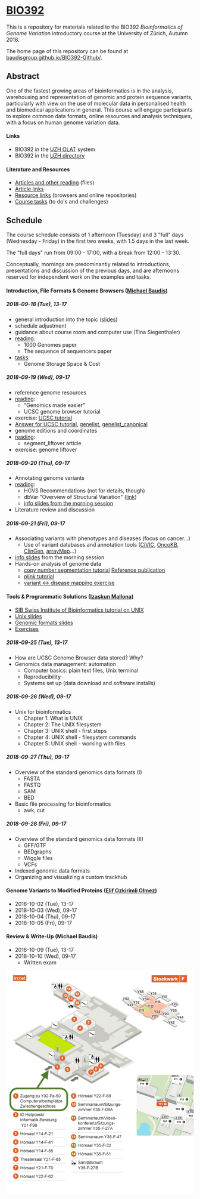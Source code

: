 # [BIO392](https://baudisgroup.github.io/BIO392-Github/)

This is a repository for materials related to the BIO392 _Bioinformatics of Genome Variation_ introductory course at the University of Zürich, Autumn 2018.

The home page of this repository can be found at [baudisgroup.github.io/BIO392-Github/](https://baudisgroup.github.io/BIO392-Github/).

## Abstract

One of the fastest growing areas of bioinformatics is in the analysis, warehousing and representation of genomic and protein sequence variants, particularly with view on the use of molecular data in personalised health and biomedical applications in general. This course will engage participants to explore common data formats, online resources and analysis techniques, with a focus on human genome variation data.

#### Links

* BIO392 in the [UZH OLAT](https://lms.uzh.ch/auth/RepositoryEntry/16434233613) system
* BIO392 in the [UZH directory](https://studentservices.uzh.ch/uzh/anonym/vvz/index.html#/details/2018/003/SM/50920456)

#### Literature and Resources

* [Articles and other reading](https://github.com/baudisgroup/BIO392-Github/tree/master/literature/) (files)
* [Article links](https://baudisgroup.github.io/BIO392-Github/literature-links.html)
* [Resource links](https://baudisgroup.github.io/BIO392-Github/resource-links.html) (browsers and online repositories)
* [Course tasks](https://baudisgroup.github.io/BIO392-Github/tasks.html) (to do's and challenges)

## Schedule

The course schedule consists of 1 afternoon (Tuesday) and 3 "full" days (Wednesday - Friday) in the first two weeks, with 1.5 days in the last week.

The "full days" run from 09:00 - 17:00, with a break from 12:00 - 13:30.

Conceptually, mornings are predominantly related to introductions, presentations and discussion of the previous days, and are afternoons reserved for independent  work on the examples and tasks.

#### Introduction, File Formats & Genome Browsers ([Michael Baudis](https://www.imls.uzh.ch/en/research/baudis/))

##### 2018-09-18 (Tue), 13-17
* general introduction into the topic ([slides](https://info.baudisgroup.org/assets/articles_and_presentations/2018-09-18___Michael_Baudis__BIO392-Introduction-Variants__slides.pdf))
* schedule adjustment
* guidance about course room and computer use (Tina Siegenthaler)
* [reading](https://baudisgroup.github.io/BIO392-Github/literature-links.html):
    - 1000 Genomes paper
    - The sequence of sequencers paper
* [tasks](https://baudisgroup.github.io/BIO392-Github/literature-links.html):
    - Genome Storage Space & Cost

##### 2018-09-19 (Wed), 09-17
* reference genome resources
* [reading](https://baudisgroup.github.io/BIO392-Github/literature-links.html):
    - "Genomics made easier"
    - UCSC genome browser tutorial
* exercise: [UCSC tutorial](https://github.com/baudisgroup/BIO392-Github/blob/master/assets/UCSC_tutorial.md)
* [Answer for UCSC tutorial](https://github.com/baudisgroup/BIO392-Github/blob/master/assets/UCSC_tutorial_answers/UCSC_tutorial_Answer.md), [genelist](https://github.com/baudisgroup/BIO392-Github/blob/master/assets/UCSC_tutorial_answers/exercise_genelist_output1.txt), [genelist_canonical](https://github.com/baudisgroup/BIO392-Github/blob/master/assets/UCSC_tutorial_answers/exercise_genelist_output2.txt)
* genome editions and coordinates
* [reading](https://baudisgroup.github.io/BIO392-Github/literature-links.html):
    - segment_liftover article
* exercise: genome liftover

##### 2018-09-20 (Thu), 09-17
* Annotating genome variants
* [reading](https://baudisgroup.github.io/BIO392-Github/literature-links.html):
    - HGVS Recommendations (not for details, though)
    - dbVar "Overview of Structural Variation" ([link](https://www.ncbi.nlm.nih.gov/dbvar/content/overview/))
    - [info slides from the morning session](assets/2018-09-20-BIO392-variant-resources-formats.pdf)
* Literature review and discussion

##### 2018-09-21 (Fri), 09-17
* Associating variants with phenotypes and diseases (focus on cancer…)
    - Use of variant databases and annotation tools ([CiVIC](https://civicdb.org), [OncoKB](http://oncokb.org/#/), [ClinGen](https://www.clinicalgenome.org/), [arrayMap](http://arraymap.org)…)
* [info slides](assets/2018-09-21-BIO392-variant-resources-arraymap.pdf) from the morning session
* Hands-on analysis of genome data
    - [copy number segmentation tutorial](https://github.com/baudisgroup/BIO392-Github/blob/master/assets/DNAcopy_segmentation.r) [Reference publication](https://internal.baudisgroup.org/assets/articles_and_presentations/2004-10-01___Olshen___Circular_binary_segmentation_for_the_analysis_of_array_based_DNA_copy_number_data.pdf)
    - [plink tutorial](https://github.com/baudisgroup/BIO392-Github/blob/master/assets/PLINK_tutorial/plink_intro%2Bexercise.pdf)
    - [variant <-> disease mapping exercise](https://github.com/baudisgroup/BIO392-Github/blob/master/assets/variant_diseases_session.pdf)

#### Tools & Programmatic Solutions ([Izaskun Mallona](https://www.dmmd.uzh.ch/en/research/baubec/groupmembers/imallona.html))

* [SIB Swiss Institute of Bioinformatics tutorial on UNIX](https://edu.sib.swiss/pluginfile.php/2878/mod_resource/content/4/couselab-html/content.html)
* [Unix slides](https://baudisgroup.github.io/BIO392-Github/assets/imallona/1_unix.pdf)
* [Genomic formats slides](https://baudisgroup.github.io/BIO392-Github/assets/imallona/2_genomics.pdf)
* [Exercises](https://github.com/baudisgroup/BIO392-Github/blob/master/assets/imallona/3_exercises.md)

##### 2018-09-25 (Tue), 13-17
* How are UCSC Genome Browser data stored? Why?
* Genomics data management: automation
   - Computer basics: plain text files, Unix terminal
   - Reproducibility
   - Systems set up (data download and software installs)

##### 2018-09-26 (Wed), 09-17
* Unix for bioinformatics
   - Chapter 1: What is UNIX
   - Chapter 2: The UNIX filesystem
   - Chapter 3: UNIX shell - first steps
   - Chapter 4: UNIX shell - filesystem commands
   - Chapter 5: UNIX shell - working with files
   
##### 2018-09-27 (Thu), 09-17
* Overview of the standard genomics data formats (I)
   - FASTA
   - FASTQ
   - SAM
   - BED
* Basic file processing for bioinformatics
  - awk, cut

##### 2018-09-28 (Fri), 09-17
* Overview of the standard genomics data formats (II)
  - GFF/GTF
  - BEDgraphs
  - Wiggle files
  - VCFs
* Indexed genomic data formats
* Organizing and visualizing a custom trackhub

#### Genome Variants to Modified Proteins ([Elif Ozkirimli Olmez](http://www.biochem-caflisch.uzh.ch/members/Ozkirimli/Elif))

* 2018-10-02 (Tue), 13-17
* 2018-10-03 (Wed), 09-17
* 2018-10-04 (Thu), 09-17
* 2018-10-05 (Fri), 09-17

#### Review & Write-Up (Michael Baudis)

* 2018-10-09 (Tue), 13-17
* 2018-10-10 (Wed), 09-17
    * Written exam

<img src="assets/Y01-F-50-location.png" style="float: left;" />
